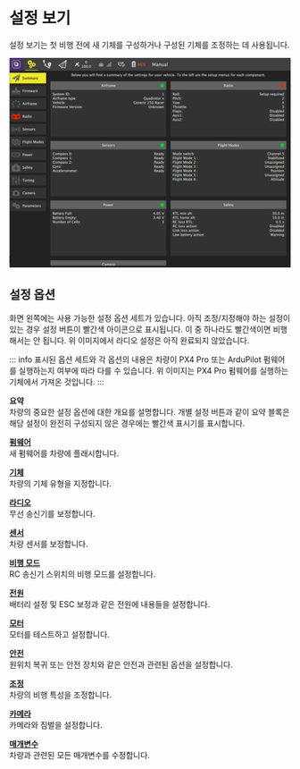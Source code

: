 # 설정 보기

설정 보기는 첫 비행 전에 새 기체를 구성하거나 구성된 기체를 조정하는 데 사용됩니다.

![](../../../assets/setup/SetupView.jpg)

## 설정 옵션

화면 왼쪽에는 사용 가능한 설정 옵션 세트가 있습니다. 아직 조정/지정해야 하는 설정이 있는 경우 설정 버튼이 빨간색 아이콘으로 표시됩니다. 이 중 하나라도 빨간색이면 비행해서는 안 됩니다. 위 이미지에서 라디오 설정은 아직 완료되지 않았습니다.

::: info
표시된 옵션 세트와 각 옵션의 내용은 차량이 PX4 Pro 또는 ArduPilot 펌웨어를 실행하는지 여부에 따라 다를 수 있습니다. 위 이미지는 PX4 Pro 펌웨어를 실행하는 기체에서 가져온 것입니다.
:::


**요약** <br />차량의 중요한 설정 옵션에 대한 개요를 설명합니다. 개별 설정 버튼과 같이 요약 블록은 해당 설정이 완전히 구성되지 않은 경우에는 빨간색 표시기를 표시합니다.

**[펌웨어](Firmware.md)** <br />새 펌웨어를 차량에 플래시합니다.

**[기체](Airframe.md)** <br />차량의 기체 유형을 지정합니다.

**[라디오](Radio.md)** <br />무선 송신기를 보정합니다.

**[센서](Sensors.md)** <br />차량 센서를 보정합니다.

**[비행 모드](FlightModes.md)** <br />RC 송신기 스위치의 비행 모드를 설정합니다.

**[전원](Power.md)** <br />배터리 설정 및 ESC 보정과 같은 전원에 내용들을 설정합니다.

**[모터](Motors.md)** <br />모터를 테스트하고 설정합니다.

**[안전](Safety.md)** <br />원위치 복귀 또는 안전 장치와 같은 안전과 관련된 옵션을 설정합니다.

**[조정](Tuning.md)** <br />차량의 비행 특성을 조정합니다.

**[카메라](Camera.md)** <br />카메라와 짐벌을 설정합니다.

**[매개변수](Parameters.md)** <br />차량과 관련된 모든 매개변수를 수정합니다. <br /> <br />